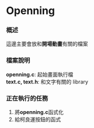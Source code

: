 # Openning
### 概述
這邊主要會放和**開場動畫**有關的檔案  

### 檔案說明
**openning.c**: 起始畫面執行檔  
**text.c, text.h**: 和文字有關的 library  

### 正在執行的任務  
1. 將**openning.c**函式化
2. 給柯良運按鈕的函式  
